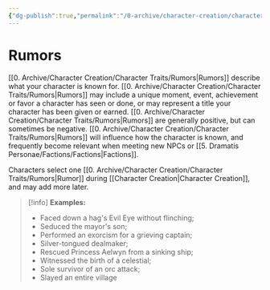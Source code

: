```yaml
---
{"dg-publish":true,"permalink":"/0-archive/character-creation/character-traits/rumors/","noteIcon":""}
---
```


# Rumors

[[0. Archive/Character Creation/Character Traits/Rumors\|Rumors]] describe what your character is known for. [[0. Archive/Character Creation/Character Traits/Rumors\|Rumors]] may include a unique moment, event, achievement or favor a character has seen or done, or may represent a title your character has been given or earned. [[0. Archive/Character Creation/Character Traits/Rumors\|Rumors]] are generally positive, but can sometimes be negative. [[0. Archive/Character Creation/Character Traits/Rumors\|Rumors]] will influence how the character is known, and frequently become relevant when meeting new NPCs or [[5. Dramatis Personae/Factions/Factions\|Factions]].  

Characters select one [[0. Archive/Character Creation/Character Traits/Rumors\|Rumor]] during [[Character Creation\|Character Creation]], and may add more later.

>[!info]
>**Examples:** 
>
>- Faced down a hag's Evil Eye without flinching; 
>- Seduced the mayor's son;
>- Performed an exorcism for a grieving captain; 
>- Silver-tongued dealmaker; 
>- Rescued Princess Aelwyn from a sinking ship; 
>- Witnessed the birth of a celestial;
>- Sole survivor of an orc attack; 
>- Slayed an entire village

